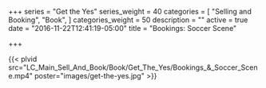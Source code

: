 +++
series = "Get the Yes"
series_weight = 40
categories = [
  "Selling and Booking",
  "Book",
]
categories_weight = 50
description = ""
active = true
date = "2016-11-22T12:41:19-05:00"
title = "Bookings: Soccer Scene"

+++

{{< plvid src="LC_Main_Sell_And_Book/Book/Get_The_Yes/Bookings_&_Soccer_Scene.mp4" poster="images/get-the-yes.jpg" >}}
